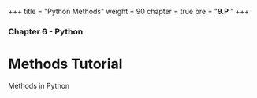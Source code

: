 +++
title = "Python Methods"
weight = 90
chapter = true
pre = "<b>9.P </b>"
+++

### Chapter 6 - Python

# Methods Tutorial

Methods in Python
